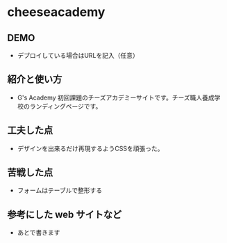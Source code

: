 # cheeseacademy

## DEMO

  - デプロイしている場合はURLを記入（任意）

## 紹介と使い方

  - G's Academy 初回課題のチーズアカデミーサイトです。チーズ職人養成学校のランディングページです。

## 工夫した点

  - デザインを出来るだけ再現するようCSSを頑張った。

## 苦戦した点

  - フォームはテーブルで整形する

## 参考にした web サイトなど

  - あとで書きます
